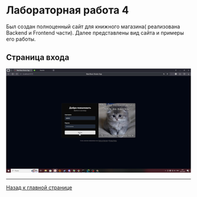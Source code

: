 # Лабораторная работа 4

Был создан полноценный сайт для книжного магазина( реализована Backend и Frontend части).
Далее представлены вид сайта и примеры его работы.

## Страница входа

![Страница входа](login.jpg)



---

[Назад к главной странице](index.md)
